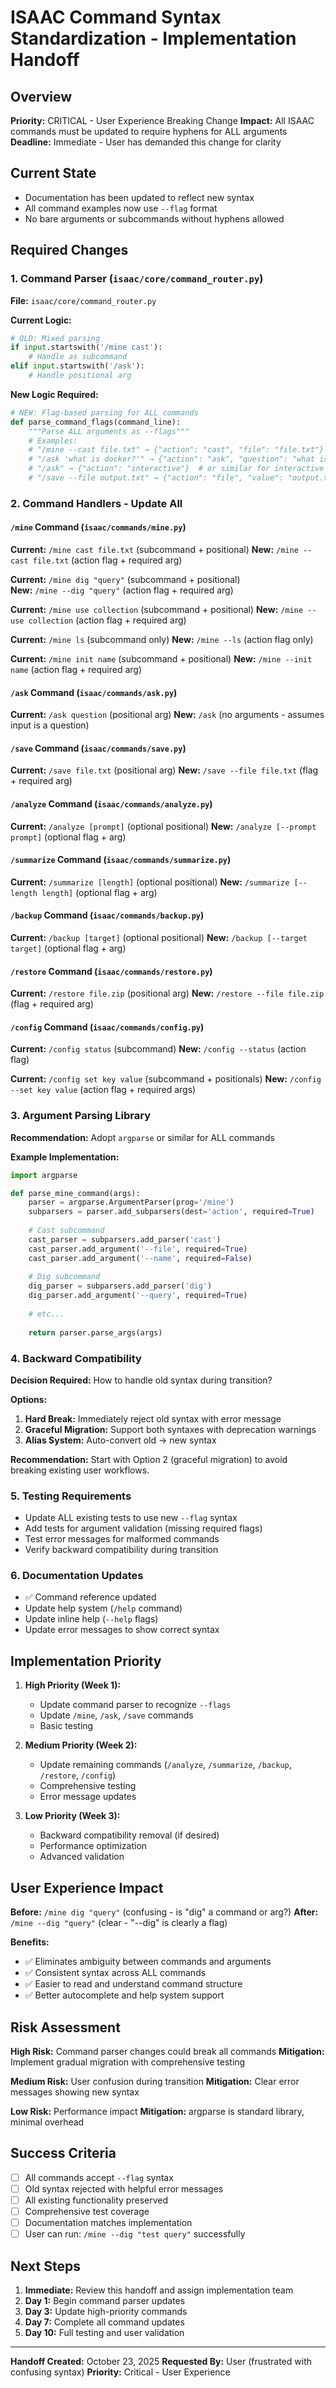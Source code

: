 # ISAAC Command Syntax Standardization - Implementation Handoff

## Overview
**Priority:** CRITICAL - User Experience Breaking Change
**Impact:** All ISAAC commands must be updated to require hyphens for ALL arguments
**Deadline:** Immediate - User has demanded this change for clarity

## Current State
- Documentation has been updated to reflect new syntax
- All command examples now use `--flag` format
- No bare arguments or subcommands without hyphens allowed

## Required Changes

### 1. Command Parser (`isaac/core/command_router.py`)
**File:** `isaac/core/command_router.py`

**Current Logic:**
```python
# OLD: Mixed parsing
if input.startswith('/mine cast'):
    # Handle as subcommand
elif input.startswith('/ask'):
    # Handle positional arg
```

**New Logic Required:**
```python
# NEW: Flag-based parsing for ALL commands
def parse_command_flags(command_line):
    """Parse ALL arguments as --flags"""
    # Examples:
    # "/mine --cast file.txt" → {"action": "cast", "file": "file.txt"}
    # "/ask 'what is docker?'" → {"action": "ask", "question": "what is docker?"}
    # "/ask" → {"action": "interactive"}  # or similar for interactive mode
    # "/save --file output.txt" → {"action": "file", "value": "output.txt"}
```

### 2. Command Handlers - Update All

#### `/mine` Command (`isaac/commands/mine.py`)
**Current:** `/mine cast file.txt` (subcommand + positional)
**New:** `/mine --cast file.txt` (action flag + required arg)

**Current:** `/mine dig "query"` (subcommand + positional)  
**New:** `/mine --dig "query"` (action flag + required arg)

**Current:** `/mine use collection` (subcommand + positional)
**New:** `/mine --use collection` (action flag + required arg)

**Current:** `/mine ls` (subcommand only)
**New:** `/mine --ls` (action flag only)

**Current:** `/mine init name` (subcommand + positional)
**New:** `/mine --init name` (action flag + required arg)

#### `/ask` Command (`isaac/commands/ask.py`)
**Current:** `/ask question` (positional arg)
**New:** `/ask` (no arguments - assumes input is a question)

#### `/save` Command (`isaac/commands/save.py`)
**Current:** `/save file.txt` (positional arg)
**New:** `/save --file file.txt` (flag + required arg)

#### `/analyze` Command (`isaac/commands/analyze.py`)
**Current:** `/analyze [prompt]` (optional positional)
**New:** `/analyze [--prompt prompt]` (optional flag + arg)

#### `/summarize` Command (`isaac/commands/summarize.py`)
**Current:** `/summarize [length]` (optional positional)
**New:** `/summarize [--length length]` (optional flag + arg)

#### `/backup` Command (`isaac/commands/backup.py`)
**Current:** `/backup [target]` (optional positional)
**New:** `/backup [--target target]` (optional flag + arg)

#### `/restore` Command (`isaac/commands/restore.py`)
**Current:** `/restore file.zip` (positional arg)
**New:** `/restore --file file.zip` (flag + required arg)

#### `/config` Command (`isaac/commands/config.py`)
**Current:** `/config status` (subcommand)
**New:** `/config --status` (action flag)

**Current:** `/config set key value` (subcommand + positionals)
**New:** `/config --set key value` (action flag + required args)

### 3. Argument Parsing Library
**Recommendation:** Adopt `argparse` or similar for ALL commands

**Example Implementation:**
```python
import argparse

def parse_mine_command(args):
    parser = argparse.ArgumentParser(prog='/mine')
    subparsers = parser.add_subparsers(dest='action', required=True)
    
    # Cast subcommand
    cast_parser = subparsers.add_parser('cast')
    cast_parser.add_argument('--file', required=True)
    cast_parser.add_argument('--name', required=False)
    
    # Dig subcommand  
    dig_parser = subparsers.add_parser('dig')
    dig_parser.add_argument('--query', required=True)
    
    # etc...
    
    return parser.parse_args(args)
```

### 4. Backward Compatibility
**Decision Required:** How to handle old syntax during transition?

**Options:**
1. **Hard Break:** Immediately reject old syntax with error message
2. **Graceful Migration:** Support both syntaxes with deprecation warnings
3. **Alias System:** Auto-convert old → new syntax

**Recommendation:** Start with Option 2 (graceful migration) to avoid breaking existing user workflows.

### 5. Testing Requirements
- Update ALL existing tests to use new `--flag` syntax
- Add tests for argument validation (missing required flags)
- Test error messages for malformed commands
- Verify backward compatibility during transition

### 6. Documentation Updates
- ✅ Command reference updated
- Update help system (`/help` command)
- Update inline help (`--help` flags)
- Update error messages to show correct syntax

## Implementation Priority

1. **High Priority (Week 1):**
   - Update command parser to recognize `--flags`
   - Update `/mine`, `/ask`, `/save` commands
   - Basic testing

2. **Medium Priority (Week 2):**
   - Update remaining commands (`/analyze`, `/summarize`, `/backup`, `/restore`, `/config`)
   - Comprehensive testing
   - Error message updates

3. **Low Priority (Week 3):**
   - Backward compatibility removal (if desired)
   - Performance optimization
   - Advanced validation

## User Experience Impact

**Before:** `/mine dig "query"` (confusing - is "dig" a command or arg?)
**After:** `/mine --dig "query"` (clear - "--dig" is clearly a flag)

**Benefits:**
- ✅ Eliminates ambiguity between commands and arguments
- ✅ Consistent syntax across ALL commands  
- ✅ Easier to read and understand command structure
- ✅ Better autocomplete and help system support

## Risk Assessment

**High Risk:** Command parser changes could break all commands
**Mitigation:** Implement gradual migration with comprehensive testing

**Medium Risk:** User confusion during transition
**Mitigation:** Clear error messages showing new syntax

**Low Risk:** Performance impact
**Mitigation:** argparse is standard library, minimal overhead

## Success Criteria

- [ ] All commands accept `--flag` syntax
- [ ] Old syntax rejected with helpful error messages
- [ ] All existing functionality preserved
- [ ] Comprehensive test coverage
- [ ] Documentation matches implementation
- [ ] User can run: `/mine --dig "test query"` successfully

## Next Steps

1. **Immediate:** Review this handoff and assign implementation team
2. **Day 1:** Begin command parser updates
3. **Day 3:** Update high-priority commands
4. **Day 7:** Complete all command updates
5. **Day 10:** Full testing and user validation

---

**Handoff Created:** October 23, 2025
**Requested By:** User (frustrated with confusing syntax)
**Priority:** Critical - User Experience